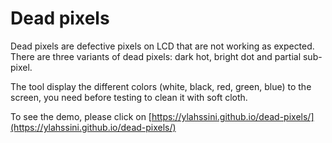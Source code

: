 # Dead pixels
Dead pixels are defective pixels on LCD that are not working as expected. There are three variants of dead pixels: dark hot, bright dot and partial sub-pixel.

The tool display the different colors (white, black, red, green, blue) to the screen, you need before testing to clean it with soft cloth.

To see the demo, please click on [https://ylahssini.github.io/dead-pixels/](https://ylahssini.github.io/dead-pixels/)

